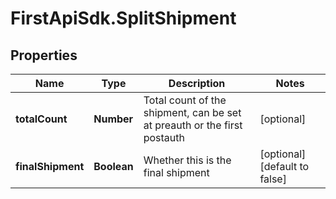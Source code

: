 # FirstApiSdk.SplitShipment

## Properties
Name | Type | Description | Notes
------------ | ------------- | ------------- | -------------
**totalCount** | **Number** | Total count of the shipment, can be set at preauth or the first postauth | [optional] 
**finalShipment** | **Boolean** | Whether this is the final shipment | [optional] [default to false]


